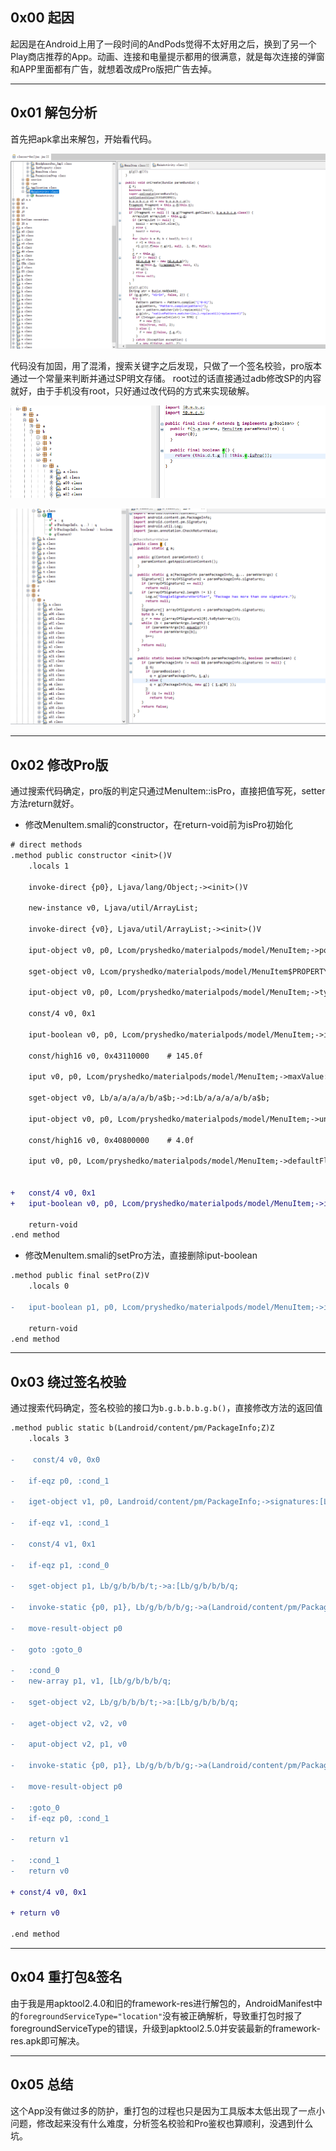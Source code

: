 ## 0x00 起因
起因是在Android上用了一段时间的AndPods觉得不太好用之后，换到了另一个Play商店推荐的App。动画、连接和电量提示都用的很满意，就是每次连接的弹窗和APP里面都有广告，就想着改成Pro版把广告去掉。

---

## 0x01 解包分析
首先把apk拿出来解包，开始看代码。

![混淆过的classes][p1]

代码没有加固，用了混淆，搜索关键字之后发现，只做了一个签名校验，pro版本通过一个常量来判断并通过SP明文存储。
root过的话直接通过adb修改SP的内容就好，由于手机没有root，只好通过改代码的方式来实现破解。

![pro版判定][p2]

![签名校验][p3]

---

## 0x02  修改Pro版
通过搜索代码确定，pro版的判定只通过MenuItem::isPro，直接把值写死，setter方法return就好。
- 修改MenuItem.smali的constructor，在return-void前为isPro初始化

```diff
# direct methods
.method public constructor <init>()V
    .locals 1

    invoke-direct {p0}, Ljava/lang/Object;-><init>()V

    new-instance v0, Ljava/util/ArrayList;

    invoke-direct {v0}, Ljava/util/ArrayList;-><init>()V

    iput-object v0, p0, Lcom/pryshedko/materialpods/model/MenuItem;->possibleVariants:Ljava/util/ArrayList;

    sget-object v0, Lcom/pryshedko/materialpods/model/MenuItem$PROPERTY_TYPE;->TEXT:Lcom/pryshedko/materialpods/model/MenuItem$PROPERTY_TYPE;

    iput-object v0, p0, Lcom/pryshedko/materialpods/model/MenuItem;->type:Lcom/pryshedko/materialpods/model/MenuItem$PROPERTY_TYPE;

    const/4 v0, 0x1

    iput-boolean v0, p0, Lcom/pryshedko/materialpods/model/MenuItem;->isVisible:Z

    const/high16 v0, 0x43110000    # 145.0f

    iput v0, p0, Lcom/pryshedko/materialpods/model/MenuItem;->maxValue:F

    sget-object v0, Lb/a/a/a/a/b/a$b;->d:Lb/a/a/a/a/b/a$b;

    iput-object v0, p0, Lcom/pryshedko/materialpods/model/MenuItem;->unit:Lb/a/a/a/a/b/a$b;

    const/high16 v0, 0x40800000    # 4.0f

    iput v0, p0, Lcom/pryshedko/materialpods/model/MenuItem;->defaultFloatValue:F

    
+   const/4 v0, 0x1
+   iput-boolean v0, p0, Lcom/pryshedko/materialpods/model/MenuItem;->isPro:Z
    
    return-void
.end method
```

- 修改MenuItem.smali的setPro方法，直接删除iput-boolean

```diff
.method public final setPro(Z)V
    .locals 0

-   iput-boolean p1, p0, Lcom/pryshedko/materialpods/model/MenuItem;->isPro:Z

    return-void
.end method
```

---

## 0x03 绕过签名校验
通过搜索代码确定，签名校验的接口为`b.g.b.b.b.g.b()`，直接修改方法的返回值

```diff
.method public static b(Landroid/content/pm/PackageInfo;Z)Z
    .locals 3

-    const/4 v0, 0x0

-   if-eqz p0, :cond_1

-   iget-object v1, p0, Landroid/content/pm/PackageInfo;->signatures:[Landroid/content/pm/Signature;

-   if-eqz v1, :cond_1

-   const/4 v1, 0x1

-   if-eqz p1, :cond_0

-   sget-object p1, Lb/g/b/b/b/t;->a:[Lb/g/b/b/b/q;

-   invoke-static {p0, p1}, Lb/g/b/b/b/g;->a(Landroid/content/pm/PackageInfo;[Lb/g/b/b/b/q;)Lb/g/b/b/b/q;

-   move-result-object p0

-   goto :goto_0

-   :cond_0
-   new-array p1, v1, [Lb/g/b/b/b/q;

-   sget-object v2, Lb/g/b/b/b/t;->a:[Lb/g/b/b/b/q;

-   aget-object v2, v2, v0

-   aput-object v2, p1, v0

-   invoke-static {p0, p1}, Lb/g/b/b/b/g;->a(Landroid/content/pm/PackageInfo;[Lb/g/b/b/b/q;)Lb/g/b/b/b/q;

-   move-result-object p0

-   :goto_0
-   if-eqz p0, :cond_1

-   return v1

-   :cond_1
-   return v0

+ const/4 v0, 0x1

+ return v0

.end method
```

---

## 0x04 重打包&签名
由于我是用apktool2.4.0和旧的framework-res进行解包的，AndroidManifest中的`foregroundServiceType="location"`没有被正确解析，导致重打包时报了foregroundServiceType的错误，升级到apktool2.5.0并安装最新的framework-res.apk即可解决。

---

## 0x05 总结
这个App没有做过多的防护，重打包的过程也只是因为工具版本太低出现了一点小问题，修改起来没有什么难度，分析签名校验和Pro鉴权也算顺利，没遇到什么坑。

[p1]:https://github.com/MaYiFei1995/MaYiFei1995.github.io/blob/master/img/2020-12-16-1.png
[p2]:https://github.com/MaYiFei1995/MaYiFei1995.github.io/blob/master/img/2020-12-16-2.png
[p3]:https://github.com/MaYiFei1995/MaYiFei1995.github.io/blob/master/img/2020-12-16-3.png
